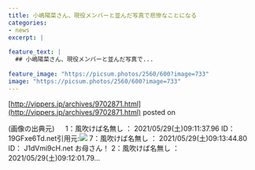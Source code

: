```yaml
---
title: 小嶋陽菜さん、現役メンバーと並んだ写真で悲惨なことになる
categories:
- news
excerpt: |
  
feature_text: |
  ## 小嶋陽菜さん、現役メンバーと並んだ写真で...
  
feature_image: "https://picsum.photos/2560/600?image=733"
image: "https://picsum.photos/2560/600?image=733"
---
```


[http://vippers.jp/archives/9702871.html](http://vippers.jp/archives/9702871.html)
posted on 

<!--more-->

(画像の出典元) 　 1：風吹けば名無し ： 2021/05/29(土)09:11:37.96 ID： 19GFxe6Td.net引用元:![](https://imgur.com/UgEElkU.jpg) 7：風吹けば名無し ： 2021/05/29(土)09:13:44.80 ID： J1dVmi9cH.net お母さん！ 2：風吹けば名無し ： 2021/05/29(土)09:12:01.79...
